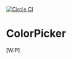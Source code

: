 [![Circle CI](https://circleci.com/gh/tommykw/ColorPicker.svg?style=shield)](https://circleci.com/gh/tommykw/ColorPicker)

# ColorPicker
[WIP]

